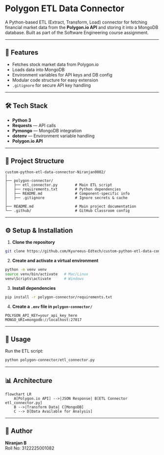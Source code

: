 # **Polygon ETL Data Connector**
A Python-based ETL (Extract, Transform, Load) connector for fetching financial market data from the **Polygon.io API** and storing it into a MongoDB database. Built as part of the Software Engineering course assignment.

---

## **📌 Features**
- Fetches stock market data from Polygon.io
- Loads data into MongoDB
- Environment variables for API keys and DB config
- Modular code structure for easy extension
- `.gitignore` for secure API key handling

---

## **🛠 Tech Stack**
- **Python 3**
- **Requests** — API calls
- **Pymongo** — MongoDB integration
- **dotenv** — Environment variable handling
- **Polygon.io API**

---

## **📂 Project Structure**
```
custom-python-etl-data-connector-Niranjan0002/
│
├── polygon-connector/
│   ├── etl_connector.py        # Main ETL script
│   ├── requirements.txt        # Python dependencies
│   ├── README.md               # Component-specific info
│   ├── .gitignore              # Ignore secrets & cache
│
├── README.md                   # Main project documentation
└── .github/                    # GitHub Classroom config
```

---

## **⚙️ Setup & Installation**
1. **Clone the repository**
```bash
git clone https://github.com/Kyureeus-Edtech/custom-python-etl-data-connector-Niranjan0002.git
```
2. **Create and activate a virtual environment**
```bash
python -m venv venv
source venv/bin/activate   # Mac/Linux
venv\Scripts\activate      # Windows
```
3. **Install dependencies**
```bash
pip install -r polygon-connector/requirements.txt
```
4. **Create a `.env` file in `polygon-connector/`**
```
POLYGON_API_KEY=your_api_key_here
MONGO_URI=mongodb://localhost:27017
```

---

## **🚀 Usage**
Run the ETL script:
```bash
python polygon-connector/etl_connector.py
```

---

## **📊 Architecture**

```mermaid
flowchart LR
    A[Polygon.io API] -->|JSON Response| B[ETL Connector etl_connector.py]
    B -->|Transform Data| C[MongoDB]
    C --> D[Data Available for Analysis]
```

---

## **📌 Author**
**Niranjan B**  
Roll No: 3122225001082
